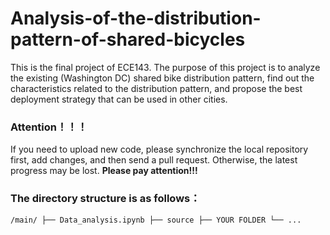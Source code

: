 # Analysis-of-the-distribution-pattern-of-shared-bicycles
This is the final project of ECE143. The purpose of this project is to analyze the existing (Washington DC) shared bike distribution pattern, find out the characteristics related to the distribution pattern, and propose the best deployment strategy that can be used in other cities.

### Attention！！！
If you need to upload new code, please synchronize the local repository first, add changes, and then send a pull request. Otherwise, the latest progress may be lost. **Please pay attention!!!**

### The directory structure is as follows：
`
/main/
├── Data_analysis.ipynb
├── source
├── YOUR FOLDER
└── ...
`
